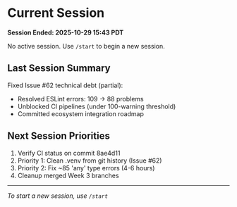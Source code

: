 # Current Session

**Session Ended: 2025-10-29 15:43 PDT**

No active session. Use `/start` to begin a new session.

## Last Session Summary

Fixed Issue #62 technical debt (partial):
- Resolved ESLint errors: 109 → 88 problems
- Unblocked CI pipelines (under 100-warning threshold)
- Committed ecosystem integration roadmap

## Next Session Priorities

1. Verify CI status on commit 8ae4d11
2. Priority 1: Clean .venv from git history (Issue #62)
3. Priority 2: Fix ~85 'any' type errors (4-6 hours)
4. Cleanup merged Week 3 branches

---

*To start a new session, use `/start`*
